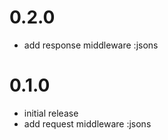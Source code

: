 # 0.2.0

* add response middleware :jsons

# 0.1.0

* initial release
 * add request middleware :jsons
